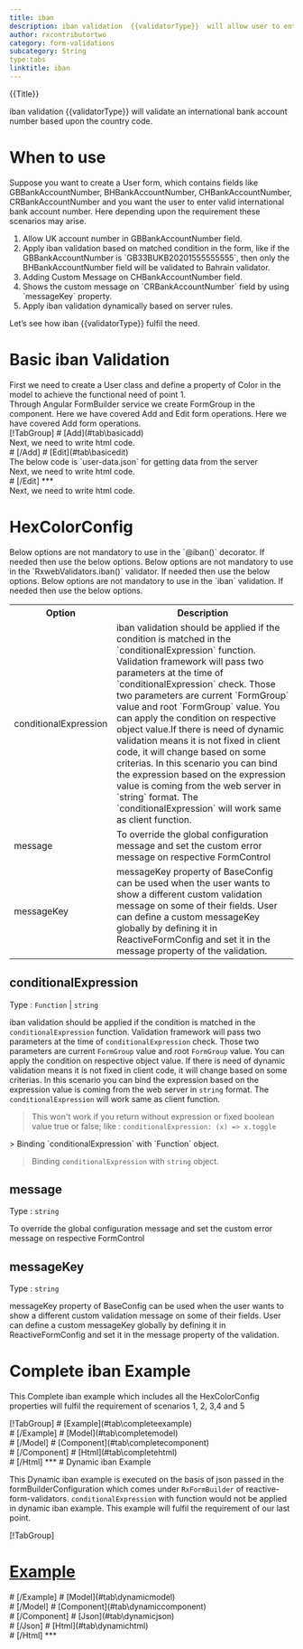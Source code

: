 ```yaml
---
title: iban  
description: iban validation  {{validatorType}}  will allow user to enter only the input in proper Hex Color format.
author: rxcontributortwo
category: form-validations
subcategory: String
type:tabs
linktitle: iban
---
```


<div class="title-bar top_title"><p>{{Title}}</p></div> <div class="title-bar"><p>iban validation  {{validatorType}} will validate an international bank account number based upon the country code.</p></div>

# When to use
Suppose you want to create a User form, which contains fields like GBBankAccountNumber, BHBankAccountNumber, CHBankAccountNumber, CRBankAccountNumber and you want the user to enter valid international bank account number. Here depending upon the requirement these scenarios may arise.

<ol class='showHideElement'>
    <li>Allow UK account number in GBBankAccountNumber field.</li>
    <li>Apply iban validation based on matched condition in the form, like if the GBBankAccountNumber is `GB33BUKB20201555555555`, then only the BHBankAccountNumber field will be validated to Bahrain validator.</li>
    <li>Adding Custom Message on CHBankAccountNumber field.</li>
    <li>Shows the custom message on `CRBankAccountNumber` field by using `messageKey` property.</li>
    <data-scope scope="['decorator','validator']">
    <li>Apply iban validation dynamically based on server rules.</li>
    </data-scope>
</ol>

Let’s see how iban  {{validatorType}}  fulfil the need.

# Basic iban Validation

<data-scope scope="['decorator','template-driven-directives','template-driven-decorators']">
First we need to create a User class and define a property of Color in the model to achieve the functional need of point 1.
<div component="app-code" key="iban-add-model"></div> 
</data-scope>
Through Angular FormBuilder service we create FormGroup in the component.
<data-scope scope="['decorator']">
Here we have covered Add and Edit form operations. 
</data-scope>

<data-scope scope="['validator','template-driven-directives','template-driven-decorators']">
Here we have covered Add form operations. 
</data-scope>

<data-scope scope="['decorator']">
<div component="app-tabs" key="basic-operations"></div>
[!TabGroup]
# [Add](#tab\basicadd)
<div component="app-code" key="iban-add-component"></div> 
Next, we need to write html code.
<div component="app-code" key="iban-add-html"></div> 
<div component="app-example-runner" ref-component="app-iban-add"></div>
# [/Add]
# [Edit](#tab\basicedit)
<div component="app-code" key="iban-edit-component"></div> 
The below code is `user-data.json` for getting data from the server
<div component="app-code" key="iban-edit-json"></div> 
Next, we need to write html code.
<div component="app-code" key="iban-edit-html"></div> 
<div component="app-example-runner" ref-component="app-iban-edit"></div>
# [/Edit]
***
</data-scope>

<data-scope scope="['validator','template-driven-directives','template-driven-decorators']">
<div component="app-code" key="iban-add-component"></div> 
Next, we need to write html code.
<div component="app-code" key="iban-add-html"></div> 
<div component="app-example-runner" ref-component="app-iban-add"></div>
</data-scope>

# HexColorConfig 
<data-scope scope="['decorator']">
Below options are not mandatory to use in the `@iban()` decorator. If needed then use the below options.
</data-scope>
<data-scope scope="['validator']">
Below options are not mandatory to use in the `RxwebValidators.iban()` validator. If needed then use the below options.
</data-scope>
<data-scope scope="['template-driven-directives','template-driven-decorators']">
Below options are not mandatory to use in the `iban` validation. If needed then use the below options.
</data-scope>

<table class="table table-bordered table-striped showHideElement">
<tr><th>Option</th><th>Description</th></tr>
<tr><td><a  title="conditionalExpression">conditionalExpression</a></td><td>iban validation should be applied if the condition is matched in the `conditionalExpression` function. Validation framework will pass two parameters at the time of `conditionalExpression` check. Those two parameters are current `FormGroup` value and root `FormGroup` value. You can apply the condition on respective object value.If there is need of dynamic validation means it is not fixed in client code, it will change based on some criterias. In this scenario you can bind the expression based on the expression value is coming from the web server in `string` format. The `conditionalExpression` will work same as client function.</td></tr>
<tr><td><a  title="message">message</a></td><td>To override the global configuration message and set the custom error message on respective FormControl</td></tr>
<tr><td><a (click)='scrollTo("#messageKey")' title="messageKey">messageKey</a></td><td>messageKey property of BaseConfig can be used when the user wants to show a different custom validation message on some of their fields. User can define a custom messageKey globally by defining it in ReactiveFormConfig and set it in the message property of the validation.</td></tr>
</table>

## conditionalExpression 
Type :  `Function`  |  `string` 

iban validation should be applied if the condition is matched in the `conditionalExpression` function. Validation framework will pass two parameters at the time of `conditionalExpression` check. Those two parameters are current `FormGroup` value and root `FormGroup` value. You can apply the condition on respective object value.
If there is need of dynamic validation means it is not fixed in client code, it will change based on some criterias. In this scenario you can bind the expression based on the expression value is coming from the web server in `string` format. The `conditionalExpression` will work same as client function.

> This won't work if you return without expression or fixed boolean value true or false; like : `conditionalExpression: (x) => x.toggle`

<data-scope scope="['validator','decorator']">
> Binding `conditionalExpression` with `Function` object.
<div component="app-code" key="iban-conditionalExpressionExampleFunction-model"></div> 
</data-scope>

> Binding `conditionalExpression` with `string` object.
<div component="app-code" key="iban-conditionalExpressionExampleString-model"></div> 

<div component="app-example-runner" ref-component="app-iban-conditionalExpression" title="iban {{validatorType}} with conditionalExpression" key="conditionalExpression"></div>

## message 
Type :  `string` 

To override the global configuration message and set the custom error message on respective FormControl

<div component="app-code" key="iban-messageExample-model"></div> 
<div component="app-example-runner" ref-component="app-iban-message" title="iban {{validatorType}} with message" key="message"></div>

## messageKey
Type : `string`

messageKey property of BaseConfig can be used when the user wants to show a different custom validation message on some of their fields. User can define a custom messageKey globally by defining it in ReactiveFormConfig and set it in the message property of the validation.

<div component="app-code" key="iban-messageKeyExample-model"></div> 
<div component="app-example-runner" ref-component="app-iban-messageKey" title="iban {{validatorType}} with messageKey" key="messageKey"></div>

# Complete iban Example

This Complete iban example which includes all the HexColorConfig properties will fulfil the requirement of scenarios 1, 2, 3,4 and 5

<div component="app-tabs" key="complete"></div>
[!TabGroup]
# [Example](#tab\completeexample)
<div component="app-example-runner" ref-component="app-iban-complete"></div>
# [/Example]
<data-scope scope="['decorator','template-driven-directives','template-driven-decorators']">
# [Model](#tab\completemodel)
<div component="app-code" key="iban-complete-model"></div> 
# [/Model]
</data-scope>
# [Component](#tab\completecomponent)
<div component="app-code" key="iban-complete-component"></div> 
# [/Component]
# [Html](#tab\completehtml)
<div component="app-code" key="iban-complete-html"></div>
# [/Html]
***

<data-scope scope="['decorator','validator']">
# Dynamic iban Example

This Dynamic iban example is executed on the basis of json passed in the formBuilderConfiguration which comes under `RxFormBuilder` of reactive-form-validators. `conditionalExpression` with function would not be applied in dynamic iban example. This example will fulfil the requirement of our last point.

<div component="app-tabs" key="dynamic"></div>

[!TabGroup]
# [Example](#tab\dynamicexample)
<div component="app-example-runner" ref-component="app-iban-dynamic"></div>
# [/Example]
<data-scope scope="['decorator']">
# [Model](#tab\dynamicmodel)
<div component="app-code" key="iban-dynamic-model"></div>
# [/Model]
</data-scope>
# [Component](#tab\dynamiccomponent)
<div component="app-code" key="iban-dynamic-component"></div>
# [/Component]
# [Json](#tab\dynamicjson)
<div component="app-code" key="iban-dynamic-json"></div>
# [/Json]
# [Html](#tab\dynamichtml)
<div component="app-code" key="iban-dynamic-html"></div> 
# [/Html]
***
</data-scope>

